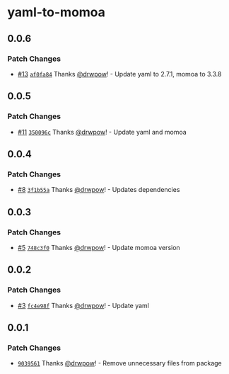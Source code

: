 # yaml-to-momoa

## 0.0.6

### Patch Changes

- [#13](https://github.com/drwpow/yaml-to-momoa/pull/13) [`af0fa84`](https://github.com/drwpow/yaml-to-momoa/commit/af0fa84397b63a597ff2136c3a632517aa8da6c4) Thanks [@drwpow](https://github.com/drwpow)! - Update yaml to 2.7.1, momoa to 3.3.8

## 0.0.5

### Patch Changes

- [#11](https://github.com/drwpow/yaml-to-momoa/pull/11) [`350096c`](https://github.com/drwpow/yaml-to-momoa/commit/350096ca11533c51da7c8bba6b4eaac6b3798f7f) Thanks [@drwpow](https://github.com/drwpow)! - Update yaml and momoa

## 0.0.4

### Patch Changes

- [#8](https://github.com/drwpow/yaml-to-momoa/pull/8) [`3f1b55a`](https://github.com/drwpow/yaml-to-momoa/commit/3f1b55a51ea9f420f05d2257f56b738d5c1aecd5) Thanks [@drwpow](https://github.com/drwpow)! - Updates dependencies

## 0.0.3

### Patch Changes

- [#5](https://github.com/drwpow/yaml-to-momoa/pull/5) [`748c3f0`](https://github.com/drwpow/yaml-to-momoa/commit/748c3f093cc9e3cf0f1ac757f19b15cf152330fb) Thanks [@drwpow](https://github.com/drwpow)! - Update momoa version

## 0.0.2

### Patch Changes

- [#3](https://github.com/drwpow/yaml-to-momoa/pull/3) [`fc4e98f`](https://github.com/drwpow/yaml-to-momoa/commit/fc4e98ffaea743cf088f5cb5606f45ed4e362c00) Thanks [@drwpow](https://github.com/drwpow)! - Update yaml

## 0.0.1

### Patch Changes

- [`9039561`](https://github.com/drwpow/yaml-to-momoa/commit/903956113f83ec98710cb4189fe2e9fddadced02) Thanks [@drwpow](https://github.com/drwpow)! - Remove unnecessary files from package
